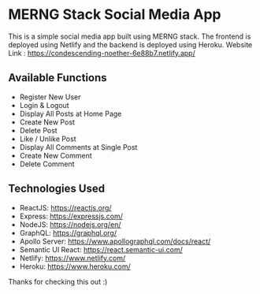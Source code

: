 # MERNG Stack Social Media App

This is a simple social media app built using MERNG stack. 
The frontend is deployed using Netlify and the backend is deployed using Heroku.
Website Link : https://condescending-noether-6e88b7.netlify.app/

## Available Functions
- Register New User
- Login & Logout
- Display All Posts at Home Page
- Create New Post
- Delete Post
- Like / Unlike Post 
- Display All Comments at Single Post
- Create New Comment
- Delete Comment

## Technologies Used
- ReactJS: https://reactjs.org/
- Express: https://expressjs.com/
- NodeJS: https://nodejs.org/en/
- GraphQL: https://graphql.org/
- Apollo Server:  https://www.apollographql.com/docs/react/ 
- Semantic UI React: https://react.semantic-ui.com/
- Netlify: https://www.netlify.com/
- Heroku: https://www.heroku.com/

Thanks for checking this out :)
